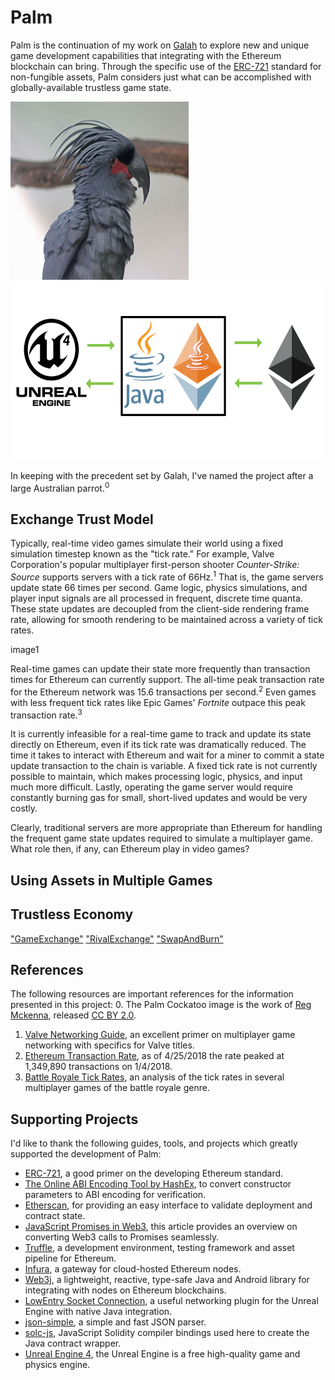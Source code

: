 # Palm

Palm is the continuation of my work on [Galah](https://github.com/TimTinkers/Galah) to explore new and unique game development capabilities that integrating with the Ethereum blockchain can bring. Through the specific use of the [ERC-721](http://erc721.org/) standard for non-fungible assets, Palm considers just what can be accomplished with globally-available trustless game state.

<p float="left">
  <img width="285" height="285" src="Media/PalmCockatoo.jpg"/>
  <img height="285" src="Media/GalahArchitecture.PNG"/>
</p>

In keeping with the precedent set by Galah, I've named the project after a large Australian parrot.<sup>0</sup>

## Exchange Trust Model

Typically, real-time video games simulate their world using a fixed simulation timestep known as the "tick rate." For example, Valve Corporation's popular multiplayer first-person shooter _Counter-Strike: Source_ supports servers with a tick rate of 66Hz.<sup>1</sup> That is, the game servers update state 66 times per second. Game logic, physics simulations, and player input signals are all processed in frequent, discrete time quanta. These state updates are decoupled from the client-side rendering frame rate, allowing for smooth rendering to be maintained across a variety of tick rates.

image1

Real-time games can update their state more frequently than transaction times for Ethereum can currently support. The all-time peak transaction rate for the Ethereum network was 15.6 transactions per second.<sup>2</sup> Even games with less frequent tick rates like Epic Games' _Fortnite_ outpace this peak transaction rate.<sup>3</sup>

It is currently infeasible for a real-time game to track and update its state directly on Ethereum, even if its tick rate was dramatically reduced. The time it takes to interact with Ethereum and wait for a miner to commit a state update transaction to the chain is variable. A fixed tick rate is not currently possible to maintain, which makes processing logic, physics, and input much more difficult. Lastly, operating the game server would require constantly burning gas for small, short-lived updates and would be very costly.

Clearly, traditional servers are more appropriate than Ethereum for handling the frequent game state updates required to simulate a multiplayer game. What role then, if any, can Ethereum play in video games?

## Using Assets in Multiple Games

## Trustless Economy

["GameExchange"](https://ropsten.etherscan.io/address/0x5e469871e80474e231af5c252471b6d6817fc990)
["RivalExchange"](https://ropsten.etherscan.io/address/0x09099905e4f5e8383ee33b843eeea014be4f8037)
["SwapAndBurn"](https://ropsten.etherscan.io/address/0x6e6af08a1fa2fd0837dbdd01448c8ec36f63ec29)

## References
The following resources are important references for the information presented in this project:
0. The Palm Cockatoo image is the work of [Reg Mckenna](https://www.flickr.com/photos/whiskymac/), released [CC BY 2.0](https://creativecommons.org/licenses/by/2.0/).
1. [Valve Networking Guide](https://developer.valvesoftware.com/wiki/Source_Multiplayer_Networking), an excellent primer on multiplayer game networking with specifics for Valve titles.
2. [Ethereum Transaction Rate](https://etherscan.io/chart/tx), as of 4/25/2018 the rate peaked at 1,349,890 transactions on 1/4/2018.
3. [Battle Royale Tick Rates](https://www.youtube.com/watch?v=u0dWDFDUF8s), an analysis of the tick rates in several multiplayer games of the battle royale genre.

## Supporting Projects
I'd like to thank the following guides, tools, and projects which greatly supported the development of Palm:
- [ERC-721](http://erc721.org/), a good primer on the developing Ethereum standard.
- [The Online ABI Encoding Tool by HashEx](https://abi.hashex.org/), to convert constructor parameters to ABI encoding for verification.
- [Etherscan](etherscan.io), for providing an easy interface to validate deployment and contract state.
- [JavaScript Promises in Web3](http://shawntabrizi.com/crypto/making-web3-js-work-asynchronously-javascript-promises-await/), this article provides an overview on converting Web3 calls to Promises seamlessly.
- [Truffle](https://github.com/trufflesuite/truffle), a development environment, testing framework and asset pipeline for Ethereum.
- [Infura](https://infura.io/), a gateway for cloud-hosted Ethereum nodes.
- [Web3j](https://web3j.io/), a lightweight, reactive, type-safe Java and Android library for integrating with nodes on Ethereum blockchains.
- [LowEntry Socket Connection](https://www.unrealengine.com/marketplace/low-entry-socket-connection), a useful networking plugin for the Unreal Engine with native Java integration.
- [json-simple](https://github.com/fangyidong/json-simple), a simple and fast JSON parser.
- [solc-js](https://github.com/ethereum/solc-js), JavaScript Solidity compiler bindings used here to create the Java contract wrapper.
- [Unreal Engine 4](https://www.unrealengine.com/en-US/blog), the Unreal Engine is a free high-quality game and physics engine.
